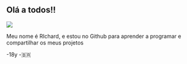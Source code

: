 ## Olá a todos!!

![](https://media1.tenor.com/m/WTeUpJfbmRYAAAAC/beastars-legoshi.gif)

Meu nome é RIchard, e estou no Github para aprender a programar e compartilhar os meus projetos

-18y
-🇧🇷
